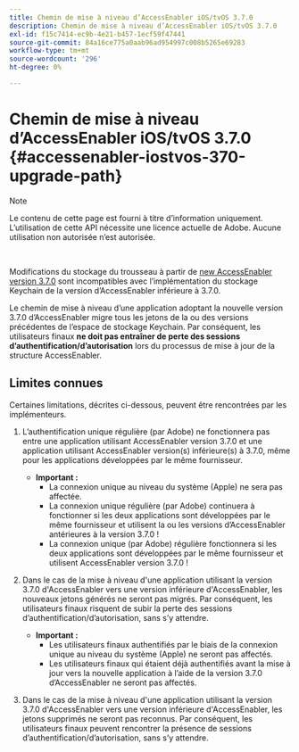 ```yaml
---
title: Chemin de mise à niveau d’AccessEnabler iOS/tvOS 3.7.0
description: Chemin de mise à niveau d’AccessEnabler iOS/tvOS 3.7.0
exl-id: f15c7414-ec9b-4e21-b457-1ecf59f47441
source-git-commit: 84a16ce775a0aab96ad954997c008b5265e69283
workflow-type: tm+mt
source-wordcount: '296'
ht-degree: 0%

---
```


# Chemin de mise à niveau d’AccessEnabler iOS/tvOS 3.7.0 {#accessenabler-iostvos-370-upgrade-path}

>[!NOTE]
>
>Le contenu de cette page est fourni à titre d’information uniquement. L’utilisation de cette API nécessite une licence actuelle de Adobe. Aucune utilisation non autorisée n’est autorisée.

</br>

Modifications du stockage du trousseau à partir de [new AccessEnabler version 3.7.0](/help/authentication/authn-rn-ios-tvos-370.md) sont incompatibles avec l’implémentation du stockage Keychain de la version d’AccessEnabler inférieure à 3.7.0.

Le chemin de mise à niveau d’une application adoptant la nouvelle version 3.7.0 d’AccessEnabler migre tous les jetons de la ou des versions précédentes de l’espace de stockage Keychain. Par conséquent, les utilisateurs finaux **ne doit pas entraîner de perte des sessions d’authentification/d’autorisation** lors du processus de mise à jour de la structure AccessEnabler.

## Limites connues

Certaines limitations, décrites ci-dessous, peuvent être rencontrées par les implémenteurs.


1. L’authentification unique régulière (par Adobe) ne fonctionnera pas entre une application utilisant AccessEnabler version 3.7.0 et une application utilisant AccessEnabler version(s) inférieure(s) à 3.7.0, même pour les applications développées par le même fournisseur.

   - **Important :**
      - La connexion unique au niveau du système (Apple) ne sera pas affectée.
      - La connexion unique régulière (par Adobe) continuera à fonctionner si les deux applications sont développées par le même fournisseur et utilisent la ou les versions d’AccessEnabler antérieures à la version 3.7.0 !
      - La connexion unique (par Adobe) régulière fonctionnera si les deux applications sont développées par le même fournisseur et utilisent AccessEnabler version 3.7.0 !

1. Dans le cas de la mise à niveau d&#39;une application utilisant la version 3.7.0 d&#39;AccessEnabler vers une version inférieure d&#39;AccessEnabler, les nouveaux jetons générés ne seront pas migrés. Par conséquent, les utilisateurs finaux risquent de subir la perte des sessions d’authentification/d’autorisation, sans s’y attendre.

   - **Important :**
      - Les utilisateurs finaux authentifiés par le biais de la connexion unique au niveau du système (Apple) ne seront pas affectés.
      - Les utilisateurs finaux qui étaient déjà authentifiés avant la mise à jour vers la nouvelle application à l’aide de la version 3.7.0 d’AccessEnabler ne seront pas affectés.

1. Dans le cas de la mise à niveau d&#39;une application utilisant la version 3.7.0 d&#39;AccessEnabler vers une version inférieure d&#39;AccessEnabler, les jetons supprimés ne seront pas reconnus. Par conséquent, les utilisateurs finaux peuvent rencontrer la présence de sessions d’authentification/d’autorisation, sans s’y attendre.
